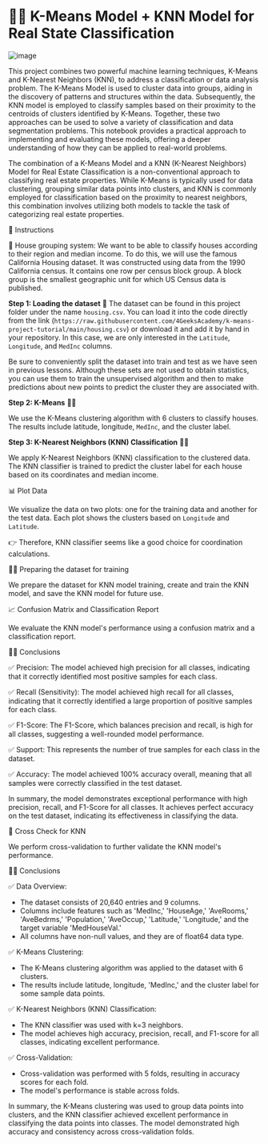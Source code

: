 # 👨‍💻 K-Means Model + KNN Model for Real State Classification

![image](https://github.com/Munchkinland/Unsupervised-Learning-K-means/assets/92251234/5d6efa89-b98b-4e67-b9b8-40614cee2c66)

This project combines two powerful machine learning techniques, K-Means and K-Nearest Neighbors (KNN), to address a classification or data analysis problem. The K-Means Model is used to cluster data into groups, aiding in the discovery of patterns and structures within the data. Subsequently, the KNN model is employed to classify samples based on their proximity to the centroids of clusters identified by K-Means. Together, these two approaches can be used to solve a variety of classification and data segmentation problems. This notebook provides a practical approach to implementing and evaluating these models, offering a deeper understanding of how they can be applied to real-world problems.

The combination of a K-Means Model and a KNN (K-Nearest Neighbors) Model for Real Estate Classification is a non-conventional approach to classifying real estate properties. While K-Means is typically used for data clustering, grouping similar data points into clusters, and KNN is commonly employed for classification based on the proximity to nearest neighbors, this combination involves utilizing both models to tackle the task of categorizing real estate properties.

📝 Instructions

🏬 House grouping system:
We want to be able to classify houses according to their region and median income. To do this, we will use the famous California Housing dataset. It was constructed using data from the 1990 California census. It contains one row per census block group. A block group is the smallest geographic unit for which US Census data is published.

**Step 1: Loading the dataset** 🎲
The dataset can be found in this project folder under the name `housing.csv`. You can load it into the code directly from the link (`https://raw.githubusercontent.com/4GeeksAcademy/k-means-project-tutorial/main/housing.csv`) or download it and add it by hand in your repository. In this case, we are only interested in the `Latitude`, `Longitude`, and `MedInc` columns.

Be sure to conveniently split the dataset into train and test as we have seen in previous lessons. Although these sets are not used to obtain statistics, you can use them to train the unsupervised algorithm and then to make predictions about new points to predict the cluster they are associated with.

**Step 2: K-Means** 👨‍💻

We use the K-Means clustering algorithm with 6 clusters to classify houses. The results include latitude, longitude, `MedInc`, and the cluster label.

**Step 3: K-Nearest Neighbors (KNN) Classification** 👨‍💼

We apply K-Nearest Neighbors (KNN) classification to the clustered data. The KNN classifier is trained to predict the cluster label for each house based on its coordinates and median income.

📊 Plot Data

We visualize the data on two plots: one for the training data and another for the test data. Each plot shows the clusters based on `Longitude` and `Latitude`.

👉 Therefore, KNN classifier seems like a good choice for coordination calculations.

👨‍💼 Preparing the dataset for training

We prepare the dataset for KNN model training, create and train the KNN model, and save the KNN model for future use.

📈 Confusion Matrix and Classification Report

We evaluate the KNN model's performance using a confusion matrix and a classification report.

🙋‍♂️ Conclusions

✅ Precision: The model achieved high precision for all classes, indicating that it correctly identified most positive samples for each class.

✅ Recall (Sensitivity): The model achieved high recall for all classes, indicating that it correctly identified a large proportion of positive samples for each class.

✅ F1-Score: The F1-Score, which balances precision and recall, is high for all classes, suggesting a well-rounded model performance.

✅ Support: This represents the number of true samples for each class in the dataset.

✅ Accuracy: The model achieved 100% accuracy overall, meaning that all samples were correctly classified in the test dataset.

In summary, the model demonstrates exceptional performance with high precision, recall, and F1-Score for all classes. It achieves perfect accuracy on the test dataset, indicating its effectiveness in classifying the data.

🧐 Cross Check for KNN

We perform cross-validation to further validate the KNN model's performance.

🧙‍♂️ Conclusions

✅ Data Overview:

- The dataset consists of 20,640 entries and 9 columns.
- Columns include features such as 'MedInc,' 'HouseAge,' 'AveRooms,' 'AveBedrms,' 'Population,' 'AveOccup,' 'Latitude,' 'Longitude,' and the target variable 'MedHouseVal.'
- All columns have non-null values, and they are of float64 data type.

✅ K-Means Clustering:

- The K-Means clustering algorithm was applied to the dataset with 6 clusters.
- The results include latitude, longitude, 'MedInc,' and the cluster label for some sample data points.

✅ K-Nearest Neighbors (KNN) Classification:

- The KNN classifier was used with k=3 neighbors.
- The model achieves high accuracy, precision, recall, and F1-score for all classes, indicating excellent performance.

✅ Cross-Validation:

- Cross-validation was performed with 5 folds, resulting in accuracy scores for each fold.
- The model's performance is stable across folds.

In summary, the K-Means clustering was used to group data points into clusters, and the KNN classifier achieved excellent performance in classifying the data points into classes. The model demonstrated high accuracy and consistency across cross-validation folds.

